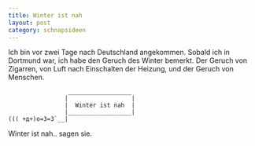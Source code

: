 ```yaml
---
title: Winter ist nah 
layout: post
category: schnapsideen 
---
```


Ich bin vor zwei Tage nach Deutschland angekommen. 
Sobald ich in Dortmund war, ich habe  den Geruch des Winter bemerkt. 
Der Geruch von Zigarren, von Luft nach Einschalten der Heizung, und der Geruch von Menschen.

```
                 __________________
                |                  |
                |  Winter ist nah  |
                |__________________|
((( +д+)o=3=3`__|
```

Winter ist nah.. sagen sie. 


